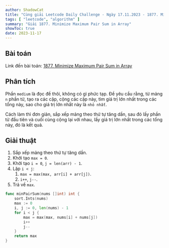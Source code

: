 ```yaml
---
author: ShadowCat
title: "Cùng giải Leetcode Daily Challenge - Ngày 17.11.2023 - 1877. Minimize Maximum Pair Sum in Array"
tags: [ "leetcode", "algorithm" ]
summary: "Giải 1877. Minimize Maximum Pair Sum in Array"
showToc: true
date: 2023-11-17
---
```


## Bài toán

Link đến bài toán: [1877. Minimize Maximum Pair Sum in Array](https://leetcode.com/problems/minimize-maximum-pair-sum-in-array/)

## Phân tích

Phần `medium` là đọc đề thôi, không có gì phức tạp.
Đề yêu cầu rằng, từ mảng `n` phần tử, tạo ra các cặp,
cộng các cặp này,
tìm giá trị lớn nhất trong các tổng này, sao cho giá trị lớn nhất này là `nhỏ nhất`.

Cách làm thì đơn giản, sắp xếp mảng theo thứ tự tăng dần, sau đó lấy phần tử đầu tiên và cuối cùng cộng lại với nhau, lấy giá trị lớn nhất trong các tổng này, đó là kết quả. 

## Giải thuật

1. Sắp xếp mảng theo thứ tự tăng dần.
2. Khởi tạo `max = 0`.
3. Khởi tạo `i = 0`, `j = len(arr) - 1`.
4. Lặp `i < j`:
    1. `max = max(max, arr[i] + arr[j])`.
    2. `i++`, `j--`.
4. Trả về `max`.

```go
func minPairSum(nums []int) int {
    sort.Ints(nums)
    max := 0
    i, j := 0, len(nums) - 1
    for i < j {
        max = max(max, nums[i] + nums[j])
        i++
        j--
    }
    return max
}
```
